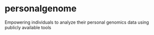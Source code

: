 # personalgenome
Empowering individuals to analyze their personal genomics data using publicly available tools
